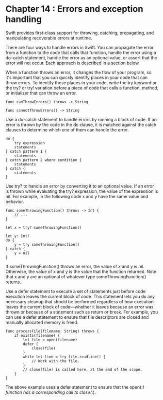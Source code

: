 # Chapter 14 : Errors and exception handling
Swift provides first-class support for throwing, catching, propagating, and manipulating recoverable errors at runtime.

There are four ways to handle errors in Swift. You can propagate the error from a function to the code that calls that function, handle the error using a do-catch statement, handle the error as an optional value, or assert that the error will not occur. Each approach is described in a section below.

When a function throws an error, it changes the flow of your program, so it's important that you can quickly identify places in your code that can throw errors. To identify these places in your code, write the try keyword or the try? or try! variation before a piece of code that calls a function, method, or initializer that can throw an error. 
```
func canThrowErrors() throws -> String
 
func cannotThrowErrors() -> String
```
Use a do-catch statement to handle errors by running a block of code. If an error is thrown by the code in the do clause, it is matched against the catch clauses to determine which one of them can handle the error.
```
do {
    try expression
    statements
} catch pattern 1 {
    statements
} catch pattern 2 where condition {
    statements
} catch {
    statements
}
```
Use try? to handle an error by converting it to an optional value. If an error is thrown while evaluating the try? expression, the value of the expression is nil. For example, in the following code x and y have the same value and behavior.
```
func someThrowingFunction() throws -> Int {
    // ...
}
 
let x = try? someThrowingFunction()
 
let y: Int?
do {
    y = try someThrowingFunction()
} catch {
    y = nil
}
```
If someThrowingFunction() throws an error, the value of x and y is nil. Otherwise, the value of x and y is the value that the function returned. Note that x and y are an optional of whatever type someThrowingFunction() returns. 

Use a defer statement to execute a set of statements just before code execution leaves the current block of code. This statement lets you do any necessary cleanup that should be performed regardless of how execution leaves the current block of code—whether it leaves because an error was thrown or because of a statement such as return or break. For example, you can use a defer statement to ensure that file descriptors are closed and manually allocated memory is freed.
```
func processFile(filename: String) throws {
    if exists(filename) {
        let file = open(filename)
        defer {
            close(file)
        }
        while let line = try file.readline() {
            // Work with the file.
        }
        // close(file) is called here, at the end of the scope.
    }
}
```
The above example uses a defer statement to ensure that the open(_:) function has a corresponding call to close(_:).